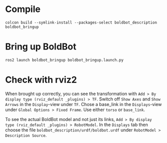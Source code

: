 # Compile

`colcon build --symlink-install --packages-select boldbot_description boldbot_bringup`


# Bring up BoldBot

`ros2 launch boldbot_bringup boldbot_bringup.launch.py`

# Check with rviz2

When brought up correctly, you can see the transformation with `Add > By display type (rviz_default _plugins) > TF`. Switch off `Show Axes` and `Show Arrows` in the `Display`-view under `TF`. Chose a base_link in the `Displays`-view under `Global Options > Fixed Frame`. Use either `torso` or `base_link`. 

To see the actual BoldBot model and not just its links, `Add > By display type (rviz_default _plugins) > RobotModel`. In the `Displays` tab then choose the file  `boldbot_description/urdf/boldbot.urdf` under `RobotModel > Description Source`.
